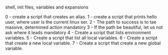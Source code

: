 shell, init files, variables and expansions

0 - create a script that creates an alias.
1 - create a script that prints hello user, where user is the current linux ser.
2 - The path to success is to tae massive,  determined action mandatory
3 - If the path be beautiful, let us not ask where it leads mandatory
4 - Create a script that lists environment variables.
5 - Create a script that list all local variables.
6 - Create a script that create a new local variable.
7 - Create a script that create a new global variable.

